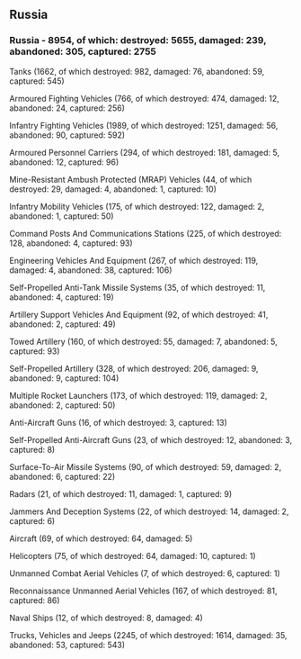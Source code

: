 
 
 ## Russia
 
 ### Russia - 8954, of which: destroyed: 5655, damaged: 239, abandoned: 305, captured: 2755

 

 

 Tanks (1662, of which destroyed: 982, damaged: 76, abandoned: 59, captured: 545)

 Armoured Fighting Vehicles (766, of which destroyed: 474, damaged: 12, abandoned: 24, captured: 256)

 Infantry Fighting Vehicles (1989, of which destroyed: 1251, damaged: 56, abandoned: 90, captured: 592)

 Armoured Personnel Carriers (294, of which destroyed: 181, damaged: 5, abandoned: 12, captured: 96)

 Mine-Resistant Ambush Protected (MRAP) Vehicles (44, of which destroyed: 29, damaged: 4, abandoned: 1, captured: 10)

 Infantry Mobility Vehicles (175, of which destroyed: 122, damaged: 2, abandoned: 1, captured: 50)

 Command Posts And Communications Stations (225, of which destroyed: 128, abandoned: 4, captured: 93)

 Engineering Vehicles And Equipment (267, of which destroyed: 119, damaged: 4, abandoned: 38, captured: 106)

 Self-Propelled Anti-Tank Missile Systems (35, of which destroyed: 11, abandoned: 4, captured: 19)

 Artillery Support Vehicles And Equipment (92, of which destroyed: 41, abandoned: 2, captured: 49)

 Towed Artillery (160, of which destroyed: 55, damaged: 7, abandoned: 5, captured: 93)

 Self-Propelled Artillery (328, of which destroyed: 206, damaged: 9, abandoned: 9, captured: 104)

 Multiple Rocket Launchers (173, of which destroyed: 119, damaged: 2, abandoned: 2, captured: 50)

 Anti-Aircraft Guns (16, of which destroyed: 3, captured: 13)

 Self-Propelled Anti-Aircraft Guns (23, of which destroyed: 12, abandoned: 3, captured: 8)

 Surface-To-Air Missile Systems (90, of which destroyed: 59, damaged: 2, abandoned: 6, captured: 22)

 Radars (21, of which destroyed: 11, damaged: 1, captured: 9)

 Jammers And Deception Systems (22, of which destroyed: 14, damaged: 2, captured: 6)

 Aircraft (69, of which destroyed: 64, damaged: 5)

 Helicopters (75, of which destroyed: 64, damaged: 10, captured: 1)

 Unmanned Combat Aerial Vehicles (7, of which destroyed: 6, captured: 1)

 Reconnaissance Unmanned Aerial Vehicles (167, of which destroyed: 81, captured: 86)

 Naval Ships (12, of which destroyed: 8, damaged: 4)

 Trucks, Vehicles and Jeeps (2245, of which destroyed: 1614, damaged: 35, abandoned: 53, captured: 543)

